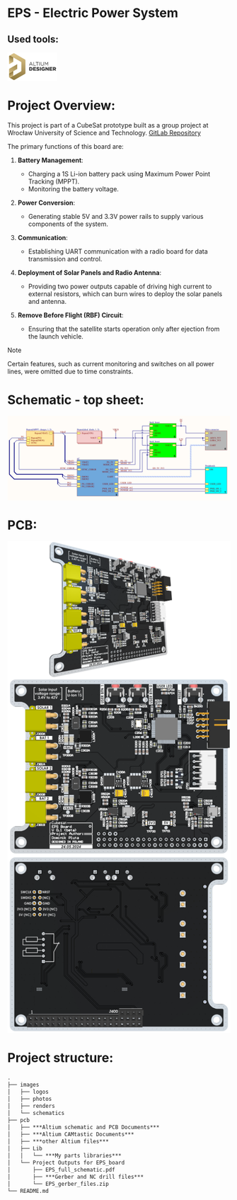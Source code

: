 # EPS - Electric Power System

## Used tools:
<img align="center" height="64" src="images/logos/Altium_Designer.jpg">

# Project Overview:

This project is part of a CubeSat prototype built as a group project at Wrocław University of Science and Technology. [GitLab Repository](https://gitlab.com/wust-satellite)

The primary functions of this board are:

1. **Battery Management**:
    - Charging a 1S Li-ion battery pack using Maximum Power Point Tracking (MPPT).
    - Monitoring the battery voltage.

2. **Power Conversion**:
    - Generating stable 5V and 3.3V power rails to supply various components of the system.

3. **Communication**:
    - Establishing UART communication with a radio board for data transmission and control.

4. **Deployment of Solar Panels and Radio Antenna**:
    - Providing two power outputs capable of driving high current to external resistors, which can burn wires to deploy the solar panels and antenna.

5. **Remove Before Flight (RBF) Circuit**:
    - Ensuring that the satellite starts operation only after ejection from the launch vehicle.

> [!NOTE]
> Certain features, such as current monitoring and switches on all power lines, were omitted due to time constraints.

# Schematic - top sheet:
<img align="center" src="images/schematics/schematic_top_sheet.png">

# PCB:
<img align="center" src="images/renders/EPS_top_angle.png">
<img align="center" src="images/renders/EPS_top.png">
<img align="center" src="images/renders/EPS_bottom.png">

# Project structure:
```
.
├── images
│   ├── logos
│   ├── photos
│   ├── renders
│   └── schematics
├── pcb
│   ├── ***Altium schematic and PCB Documents***
│   ├── ***Altium CAMtastic Documents***
│   ├── ***other Altium files***
│   ├── Lib
│   │   └── ***My parts libraries***
│   └── Project Outputs for EPS_board
│       ├── EPS_full_schematic.pdf
│       ├── ***Gerber and NC drill files***
│       └── EPS_gerber_files.zip
└── README.md
```